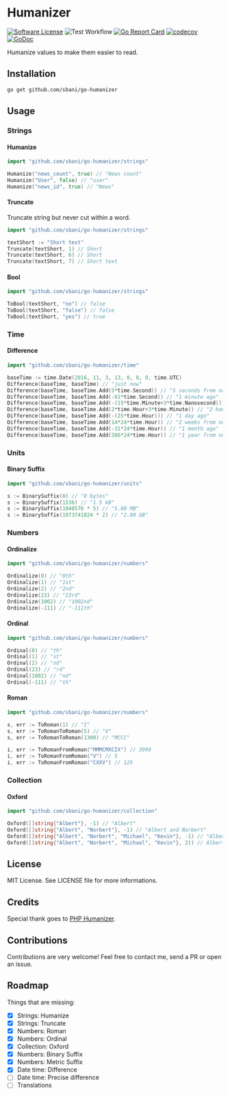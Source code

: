 # Humanizer
[![Software License](https://img.shields.io/badge/license-MIT-brightgreen.svg)](LICENSE.md) ![Test Workflow](https://github.com/sbani/go-humanizer/actions/workflows/test.yml/badge.svg) [![Go Report Card](https://goreportcard.com/badge/github.com/sbani/go-humanizer)](https://goreportcard.com/report/github.com/sbani/go-humanizer) [![codecov](https://codecov.io/gh/sbani/go-humanizer/branch/master/graph/badge.svg)](https://codecov.io/gh/sbani/go-humanizer) [![GoDoc](https://godoc.org/github.com/sbani/go-humanizer?status.svg)](https://godoc.org/github.com/sbani/go-humanizer)

Humanize values to make them easier to read.

## Installation
```bash
go get github.com/sbani/go-humanizer
```

## Usage

### Strings

#### Humanize
```go
import "github.com/sbani/go-humanizer/strings"

Humanize("news_count", true) // "News count"
Humanize("User", false) // "user"
Humanize("news_id", true) // "News"
```

#### Truncate
Truncate string but never cut within a word.
```go
import "github.com/sbani/go-humanizer/strings"

textShort := "Short text"
Truncate(textShort, 1) // Short
Truncate(textShort, 6) // Short
Truncate(textShort, 7) // Short text
```

#### Bool
```go
import "github.com/sbani/go-humanizer/strings"

ToBool(textShort, "no") // false
ToBool(textShort, "false") // false
ToBool(textShort, "yes") // true
```
### Time

#### Difference
```go
import "github.com/sbani/go-humanizer/time"

baseTime := time.Date(2016, 11, 3, 13, 0, 0, 0, time.UTC)
Difference(baseTime, baseTime) // "just now"
Difference(baseTime, baseTime.Add(5*time.Second)) // "5 seconds from now"
Difference(baseTime, baseTime.Add(-61*time.Second)) // "1 minute ago"
Difference(baseTime, baseTime.Add(-(15*time.Minute+3*time.Nanosecond))) // "15 minutes ago"
Difference(baseTime, baseTime.Add(2*time.Hour+3*time.Minute)) // "2 hours from now"
Difference(baseTime, baseTime.Add(-(25*time.Hour))) // "1 day ago"
Difference(baseTime, baseTime.Add(14*24*time.Hour)) // "2 weeks from now"
Difference(baseTime, baseTime.Add(-31*24*time.Hour)) // "1 month ago"
Difference(baseTime, baseTime.Add(366*24*time.Hour)) // "1 year from now"
```

### Units

#### Binary Suffix
```go
import "github.com/sbani/go-humanizer/units"

s := BinarySuffix(0) // "0 bytes"
s := BinarySuffix(1536) // "1.5 kB"
s := BinarySuffix(1048576 * 5) // "5.00 MB"
s := BinarySuffix(1073741824 * 2) // "2.00 GB"
```
### Numbers

#### Ordinalize
```go
import "github.com/sbani/go-humanizer/numbers"

Ordinalize(0) // "0th"
Ordinalize(1) // "1st"
Ordinalize(2) // "2nd"
Ordinalize(23) // "23rd"
Ordinalize(1002) // "1002nd"
Ordinalize(-111) // "-111th"
```

#### Ordinal
```go
import "github.com/sbani/go-humanizer/numbers"

Ordinal(0) // "th"
Ordinal(1) // "st"
Ordinal(2) // "nd"
Ordinal(23) // "rd"
Ordinal(1002) // "nd"
Ordinal(-111) // "th"
```
#### Roman
```go
import "github.com/sbani/go-humanizer/numbers"

s, err := ToRoman(1) // "I"
s, err := ToRomanToRoman(5) // "V"
s, err := ToRomanToRoman(1300) // "MCCC"

i, err := ToRomanFromRoman("MMMCMXCIX") // 3999
i, err := ToRomanFromRoman("V") // 5
i, err := ToRomanFromRoman("CXXV") // 125
```

### Collection

#### Oxford
```go
import "github.com/sbani/go-humanizer/collection"

Oxford([]string{"Albert"}, -1) // "Albert"
Oxford([]string{"Albert", "Norbert"}, -1) // "Albert and Norbert"
Oxford([]string{"Albert", "Norbert", "Michael", "Kevin"}, -1) // "Albert, Norbert, Michael, and Kevin"
Oxford([]string{"Albert", "Norbert", "Michael", "Kevin"}, 2)) // Albert, Norbert, and 2 more
```

## License
MIT License. See LICENSE file for more informations.

## Credits
Special thank goes to [PHP Humanizer](https://github.com/coduo/php-humanizer).

## Contributions
Contributions are very welcome! Feel free to contact me, send a PR or open an issue.

## Roadmap
Things that are missing:
- [x] Strings: Humanize
- [x] Strings: Truncate
- [x] Numbers: Roman
- [x] Numbers: Ordinal
- [x] Collection: Oxford
- [x] Numbers: Binary Suffix
- [x] Numbers: Metric Suffix
- [x] Date time: Difference
- [ ] Date time: Precise difference
- [ ] Translations
